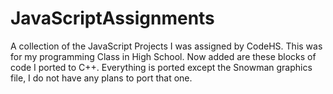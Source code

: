 # JavaScriptAssignments
A collection of the JavaScript Projects I was assigned  by CodeHS. This was for my programming Class in High School. Now added are these blocks of code I ported to C++. Everything is ported except the Snowman graphics file, I do not have any plans to port that one.
